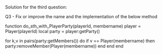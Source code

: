 Solution for the third question:

Q3 - Fix or improve the name and the implementation of the below method

function do_sth_with_PlayerParty(playerId, membername)
  player = Player(playerId)
  local party = player:getParty()

  for k,v in pairs(party:getMembers()) do
    if v == Player(membername) then
    party:removeMember(Player(membername))
    end
  end
end
